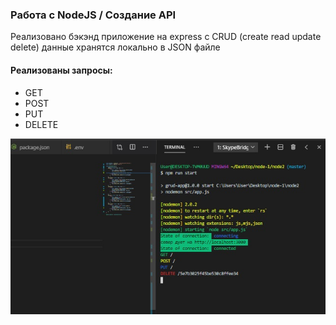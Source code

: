 ### Работа с NodeJS / Создание API 
Реализовано бэкэнд приложение на express с CRUD (create read update delete)
данные хранятся локально в JSON файле 

#### Реализованы запросы: 
* GET
* POST
* PUT
* DELETE

![console](assets/readme1.jpg)
